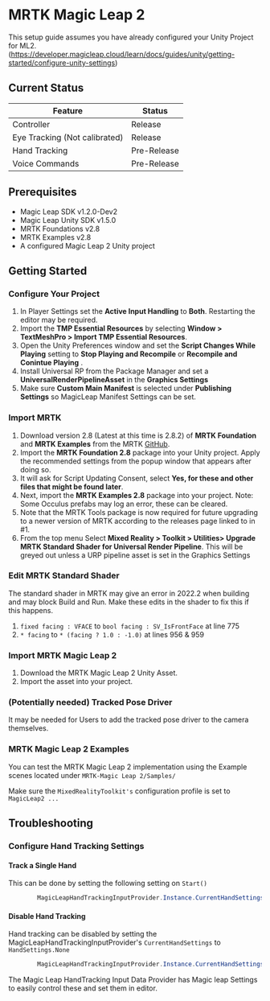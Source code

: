 ﻿
# MRTK Magic Leap 2

This setup guide assumes you have already configured your Unity Project for ML2. (https://developer.magicleap.cloud/learn/docs/guides/unity/getting-started/configure-unity-settings)

## Current Status

| Feature | Status |
|--|--|
| Controller | Release |
| Eye Tracking (Not calibrated) | Release |
| Hand Tracking | Pre-Release |
| Voice Commands | Pre-Release |

## Prerequisites

- Magic Leap SDK v1.2.0-Dev2
- Magic Leap Unity SDK v1.5.0
- MRTK Foundations v2.8
- MRTK Examples v2.8
- A configured Magic Leap 2 Unity project

## Getting Started

### Configure Your Project

1. In Player Settings set the **Active Input Handling** to **Both**. Restarting the editor may be required.
2. Import the  **TMP Essential Resources**  by selecting  **Window > TextMeshPro > Import TMP Essential Resources**.
3. Open the Unity Preferences window and set the **Script Changes While Playing** setting to **Stop Playing and Recompile** or **Recompile and Conintue Playing** .
4. Install Universal RP from the Package Manager and set a **UniversalRenderPipelineAsset** in the **Graphics Settings**
5. Make sure **Custom Main Manifest** is selected under **Publishing Settings** so MagicLeap Manifest Settings can be set.

### Import MRTK

1. Download version 2.8 (Latest at this time is 2.8.2) of  **MRTK Foundation**  and  **MRTK Examples**  from the MRTK [GitHub](https://github.com/Microsoft/MixedRealityToolkit-Unity/releases).
2. Import the  **MRTK Foundation 2.8**  package into your Unity project. Apply the recommended settings from the popup window that appears after doing so.
3. It will ask for Script Updating Consent, select **Yes, for these and other files that might be found later**.
4. Next, import the  **MRTK Examples 2.8**  package into your project. Note: Some Occulus prefabs may log an error, these can be cleared.
5. Note that the MRTK Tools package is now required for future upgrading to a newer version of MRTK according to the releases page linked to in #1.  
6. From the top menu Select **Mixed Reality > Toolkit > Utilities> Upgrade MRTK Standard Shader for Universal Render Pipeline**. This will be greyed out unless a URP pipeline asset is set in the Graphics Settings

### Edit MRTK Standard Shader

The standard shader in MRTK may give an error in 2022.2 when building and may block Build and Run. Make these edits in the shader to fix this if this happens.

1. `fixed facing : VFACE` to `bool facing : SV_IsFrontFace` at line 775
2. `* facing` to `* (facing ? 1.0 : -1.0)` at lines 956 & 959

### Import MRTK Magic Leap 2

1. Download the MRTK Magic Leap 2 Unity Asset.
2. Import the asset into your project.

### (Potentially needed) Tracked Pose Driver

It may be needed for Users to add the tracked pose driver to the camera themselves.

### MRTK Magic Leap 2 Examples

You can test the MRTK Magic Leap 2 implementation using the Example scenes located under `MRTK-Magic Leap 2/Samples/`

Make sure the `MixedRealityToolkit's` configuration profile is set to `MagicLeap2 ...`

## Troubleshooting

### Configure Hand Tracking Settings

#### Track a Single Hand

This can be done by setting the following setting on `Start()`

```csharp
        MagicLeapHandTrackingInputProvider.Instance.CurrentHandSettings = MagicLeapHandTrackingInputProvider.HandSettings.Left;
```

#### Disable Hand Tracking

Hand tracking can be disabled by setting the MagicLeapHandTrackingInputProvider's `CurrentHandSettings` to `HandSettings.None`

```csharp
        MagicLeapHandTrackingInputProvider.Instance.CurrentHandSettings = MagicLeapDeviceManager.HandSettings.None;
```

The Magic Leap HandTracking Input Data Provider has Magic leap Settings to easily control these and set them in editor.
